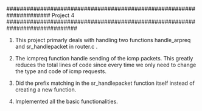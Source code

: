 ##################################################################### Project 4 #############################################################################

1) This project primarly deals with handling two functions handle_arpreq and sr_handlepacket in router.c .

2) The icmpreq function handle sending of the icmp packets. This greatly reduces the total lines of code since every time we only need to change the type and
   code of icmp requests.

3) Did the prefix matching in the sr_handlepacket function itself instead of creating a new function.

4) Implemented all the basic functionalities.
 